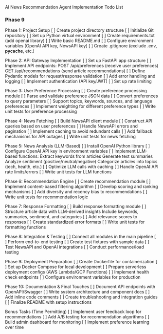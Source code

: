 AI News Recommendation Agent Implementation Todo List
### Phase 9
Phase 1: Project Setup
[ ] Create project directory structure
[ ] Initialize Git repository
[ ] Set up Python virtual environment
[ ] Create requirements.txt (add openai library)
[ ] Write basic README.md
[ ] Configure environment variables (OpenAI API key, NewsAPI key)
[ ] Create .gitignore (exclude .env, __pycache__, etc.)


Phase 2: API Gateway Implementation
[ ] Set up FastAPI app structure
[ ] Implement API endpoints:
POST /api/preferences (receive user preferences)
GET /api/recommendations (send article recommendations)
[ ] Define Pydantic models for request/response validation
[ ] Add error handling and logging
[ ] Implement authentication (API key/JWT)
[ ] Set up rate limiting


Phase 3: User Preference Processing
[ ] Create preference processing module
[ ] Parse and validate preference JSON data
[ ] Convert preferences to query parameters
[ ] Support topics, keywords, sources, and language preferences
[ ] Implement weighting for different preference types
[ ] Write unit tests for preference processing


Phase 4: News Fetching
[ ] Build NewsAPI client module
[ ] Construct API queries based on user preferences
[ ] Handle NewsAPI errors and pagination
[ ] Implement caching to avoid redundant calls
[ ] Add fallback mechanisms for API outages
[ ] Write unit tests for news fetching


Phase 5: News Analysis (LLM-Based)
[ ] Install OpenAI Python library
[ ] Configure OpenAI API key in environment variables
[ ] Implement LLM-based functions:
Extract keywords from articles
Generate text summaries
Analyze sentiment (positive/neutral/negative)
Categorize articles into topics (tech, health, etc.)
[ ] Optimize LLM calls with caching
[ ] Handle OpenAI API rate limits/errors
[ ] Write unit tests for LLM functions


Phase 6: Recommendation Engine
[ ] Create recommendation module
[ ] Implement content-based filtering algorithm
[ ] Develop scoring and ranking mechanisms
[ ] Add diversity and recency bias to recommendations
[ ] Write unit tests for recommendation logic


Phase 7: Response Formatting
[ ] Build response formatting module
[ ] Structure article data with LLM-derived insights
Include keywords, summaries, sentiment, and categories
[ ] Add relevance scores to responses
[ ] Create standardized error formats
[ ] Write unit tests for formatting functions


Phase 8: Integration & Testing
[ ] Connect all modules in the main pipeline
[ ] Perform end-to-end testing
[ ] Create test fixtures with sample data
[ ] Test NewsAPI and OpenAI integrations
[ ] Conduct performance/load testing


Phase 9: Deployment Preparation
[ ] Create Dockerfile for containerization
[ ] Set up Docker Compose for local development
[ ] Prepare serverless deployment configs (AWS Lambda/GCP Functions)
[ ] Implement health check endpoints
[ ] Configure environment variables for production


Phase 10: Documentation & Final Touches
[ ] Document API endpoints with OpenAPI/Swagger
[ ] Write system architecture and component docs
[ ] Add inline code comments
[ ] Create troubleshooting and integration guides
[ ] Finalize README with setup instructions


Bonus Tasks (Time Permitting)
[ ] Implement user feedback loop for recommendations
[ ] Add A/B testing for recommendation algorithms
[ ] Build admin dashboard for monitoring
[ ] Implement preference learning over time
